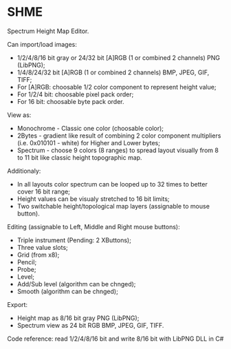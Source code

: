 # SHME
Spectrum Height Map Editor.

Can import/load images:
 - 1/2/4/8/16 bit gray or 24/32 bit [A]RGB (1 or combined 2 channels) PNG (LibPNG);
 - 1/4/8/24/32 bit [A]RGB (1 or combined 2 channels) BMP, JPEG, GIF, TIFF;
 - For [A]RGB: choosable 1/2 color component to represent height value;
 - For 1/2/4 bit: choosable pixel pack order;
 - For 16 bit: choosable byte pack order.
 
View as:
 - Monochrome - Classic one color (choosable color);
 - 2Bytes - gradient like result of combining 2 color component multipliers (i.e. 0x010101 - white) for Higher and Lower bytes;
 - Spectrum - choose 9 colors (8 ranges) to spread layout visually from 8 to 11 bit like classic height topographic map.
 
Additionaly:
 - In all layouts color spectrum can be looped up to 32 times to better cover 16 bit range;
 - Height values can be visualy stretched to 16 bit limits;
 - Two switchable height/topological map layers (assignable to mouse button).
 
Editing (assignable to Left, Middle and Right mouse buttons):
 - Triple instrument (Pending: 2 XButtons);
 - Three value slots;
 - Grid (from x8);
 - Pencil;
 - Probe;
 - Level;
 - Add/Sub level (algorithm can be chnged);
 - Smooth (algorithm can be chnged);
 
Export:
 - Height map as 8/16 bit gray PNG (LibPNG);
 - Spectrum view as 24 bit RGB BMP, JPEG, GIF, TIFF.

Code reference: read 1/2/4/8/16 bit and write 8/16 bit with LibPNG DLL in C#
